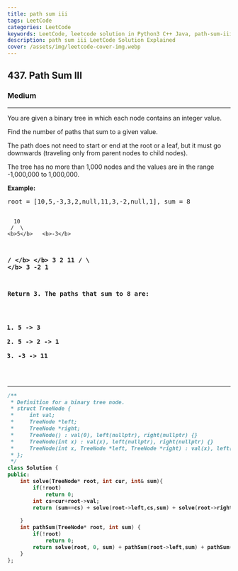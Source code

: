 ```yaml
---
title: path sum iii
tags: LeetCode
categories: LeetCode
keywords: LeetCode, leetcode solution in Python3 C++ Java, path-sum-iii solution
description: path sum iii LeetCode Solution Explained
cover: /assets/img/leetcode-cover-img.webp
---
```



<h2>437. Path Sum III</h2><h3>Medium</h3><hr><div><p>You are given a binary tree in which each node contains an integer value.</p>

<p>Find the number of paths that sum to a given value.</p>

<p>The path does not need to start or end at the root or a leaf, but it must go downwards
(traveling only from parent nodes to child nodes).</p>

<p>The tree has no more than 1,000 nodes and the values are in the range -1,000,000 to 1,000,000.

</p><p><b>Example:</b>
</p><pre>root = [10,5,-3,3,2,null,11,3,-2,null,1], sum = 8

      10
     /  \
    <b>5</b>   <b>-3</b>
   <b>/</b> <b>\</b>    <b>\</b>
  <b>3</b>   <b>2</b>   <b>11</b>
 / \   <b>\</b>
3  -2   <b>1</b>

Return 3. The paths that sum to 8 are:

1.  5 -&gt; 3
2.  5 -&gt; 2 -&gt; 1
3. -3 -&gt; 11
</pre>
<p></p></div>

---




```cpp
/**
 * Definition for a binary tree node.
 * struct TreeNode {
 *     int val;
 *     TreeNode *left;
 *     TreeNode *right;
 *     TreeNode() : val(0), left(nullptr), right(nullptr) {}
 *     TreeNode(int x) : val(x), left(nullptr), right(nullptr) {}
 *     TreeNode(int x, TreeNode *left, TreeNode *right) : val(x), left(left), right(right) {}
 * };
 */
class Solution {
public:
    int solve(TreeNode* root, int cur, int& sum){
        if(!root)
            return 0;
        int cs=cur+root->val;
        return (sum==cs) + solve(root->left,cs,sum) + solve(root->right,cs,sum);
        
    }
    int pathSum(TreeNode* root, int sum) {
        if(!root)
            return 0;
        return solve(root, 0, sum) + pathSum(root->left,sum) + pathSum(root->right,sum);
    }
};
```
